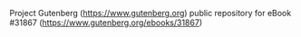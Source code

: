 Project Gutenberg (https://www.gutenberg.org) public repository for eBook #31867 (https://www.gutenberg.org/ebooks/31867)
